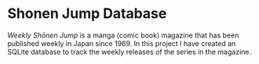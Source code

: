 # Shonen Jump Database

*Weekly Shōnen Jump* is a manga (comic book) magazine that has been published weekly in Japan since 1969. In this project I have created an SQLite database to track the weekly releases of the series in the magazine.